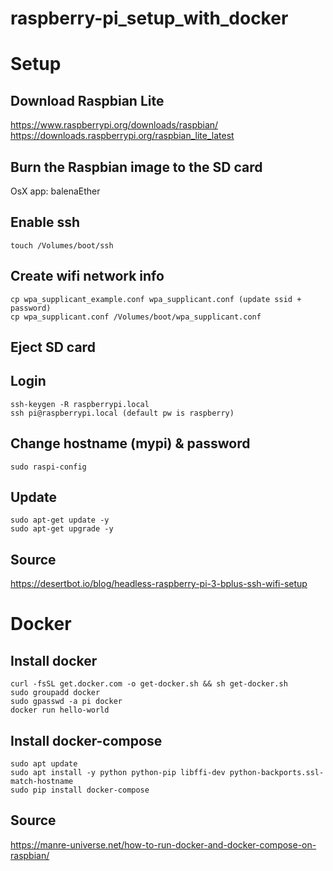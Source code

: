 
# raspberry-pi_setup_with_docker

# Setup

## Download Raspbian Lite
https://www.raspberrypi.org/downloads/raspbian/
https://downloads.raspberrypi.org/raspbian_lite_latest

## Burn the Raspbian image to the SD card

OsX app: balenaEther

## Enable ssh
```
touch /Volumes/boot/ssh
```

## Create wifi network info
```
cp wpa_supplicant_example.conf wpa_supplicant.conf (update ssid + password)
cp wpa_supplicant.conf /Volumes/boot/wpa_supplicant.conf
```

## Eject SD card

## Login
```
ssh-keygen -R raspberrypi.local
ssh pi@raspberrypi.local (default pw is raspberry)
```

## Change hostname (mypi) & password
```
sudo raspi-config
```

## Update
```
sudo apt-get update -y
sudo apt-get upgrade -y
```

## Source
https://desertbot.io/blog/headless-raspberry-pi-3-bplus-ssh-wifi-setup



# Docker

## Install docker
```
curl -fsSL get.docker.com -o get-docker.sh && sh get-docker.sh
sudo groupadd docker
sudo gpasswd -a pi docker
docker run hello-world
```

## Install docker-compose
```
sudo apt update
sudo apt install -y python python-pip libffi-dev python-backports.ssl-match-hostname
sudo pip install docker-compose
```

## Source
https://manre-universe.net/how-to-run-docker-and-docker-compose-on-raspbian/